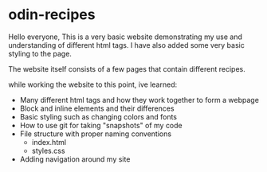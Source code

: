 # odin-recipes

Hello everyone,
This is a very basic website demonstrating my use and understanding of different html tags.
I have also added some very basic styling to the page.

The website itself consists of a few pages that contain different recipes.

while working the website to this point, ive learned:

- Many different html tags and how they work together to form a webpage
- Block and inline elements and their differences
- Basic styling such as changing colors and fonts
- How to use git for taking "snapshots" of my code
- File structure with proper naming conventions
  - index.html
  - styles.css
- Adding navigation around my site
